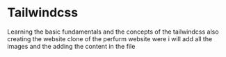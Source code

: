 # Tailwindcss
 Learning the basic fundamentals and the concepts of the tailwindcss
 also creating the website clone of the perfurm website were i will add all the images and the adding the content in the file
